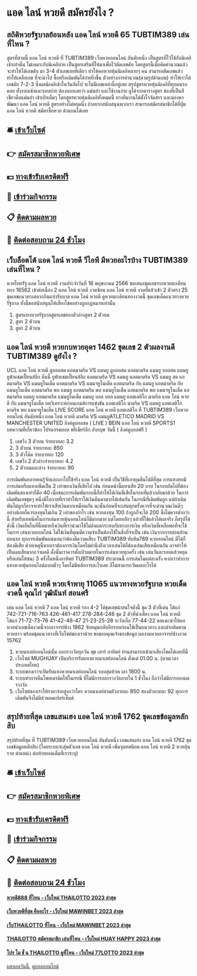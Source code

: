 # แอด ไลน์ หวยดี สมัครยังไง ?
## สถิติหวยรัฐบาลย้อนหลัง แอด ไลน์ หวยดี 65 TUBTIM389 เล่นที่ไหน ?
สูตรที่สามนี้ แอด ไลน์ หวยดี ที่ TUBTIM389 เว็บหวยออนไลน์ อันดับหนึ่ง เป็นสูตรที่ไว้ใช้กับนิเคอิเช้าเท่านั้น ไม่เหมาะกับนิเคอิบ่าย เป็นสูตรเสริมที่ให้มาเพื่อไว้ตัดเลขดับ โดยสูตรนี้เมื่อคิดคำนวณแล้วจะทำให้ได้เลขดับ มา 3-4 ตัวเลขเลยทีเดียว ทำให้คอหวยหุ้นนิเคอิหลายๆ คน สามารถตัดเลขแล้วทำให้เหลือเลข ที่จะนำไป ซื้อหรือเดิมพันได้ง่ายยิ่งขึ้น
ตัวอย่างการคำนวณ(ตามรูปด้านบน)
ทำให้เราได้เลขดับ 7-2-3 ซึ่งผลนิเคอิเช้าในวันถัดไป จะไม่มีเลขเหล่านี้อยู่เลย
สรุปสูตรหวยหุ้นนิเคอิที่ทุกคนรอคอย ทั้งรอบเช้าและรอบบ่าย ต้องบอกเลยว่า แม่นยำ และใช้งานง่าย ดูได้จากตารางสูตร ช่องที่เป็นสีเขียวคือแม่นยำ เข้าเป้าเต็มๆ โดยสูตรหวยหุ้นนิเคอิทั้งหมดนี้ ทางทีมงานได้ตั้งใจจัดสรร และมองหา พัฒนา แอด ไลน์ หวยดี สูตรอย่างไม่หยุดนิ่ง ถ้าอยากสนับสนุนพวกเรา สามารถสมัครสมาชิกได้ที่ปุ่ม แอด ไลน์ หวยดี สมัครซื้อหวย ด้านบนได้เลย

## 🛎 [เข้าเว็บไซต์](https://bit.ly/3BG5bNw)
## 👉 [สมัครสมาชิกหวยพิเศษ](https://bit.ly/3BG5bNw)
## 💵 [ทางเข้ารับเครดิตฟรี](https://bit.ly/3C3mvgS)
## 👑 [เข้าร่วมกิจกรรม](https://bit.ly/3C3mvgS)
## 📋 [ติดตามผลหวย](https://bit.ly/3C3mvgS)
## 📱 [ติดต่อสอบถาม 24 ชัวโมง](https://bit.ly/3C3mvgS)

## เว็บล็อตโต้ แอด ไลน์ หวยดี วีไอพี มีหวยอะไรบ้าง TUBTIM389 เล่นที่ไหน ?
หวยไทยรัฐ แอด ไลน์ หวยดี งวดประจำวันที่ 16 พฤษภาคม 2566 ขอเสนอชุดเลขจากหวยตะเคียนทอง 16562 เข้าต่อเนื่อง 2 แอด ไลน์ หวยดี งวดซ้อน แอด ไลน์ หวยดี งวดที่แล้วเข้า 2 ตัวตรง 25 ชุดเลขแนวทางสลากกินแบ่งรับบาล แอด ไลน์ หวยดี ดูหวยตะเคียนทองงวดนี้ ชุดเลขเด็ดแนวทางหวยรัฐบาล ทั้งนี้ขอสนับสนุนให้เสี่ยงโชคอย่างถูกกฎหมายเท่านั้น
1. สูตรแทงหวยรัฐบาลสูตรเลขสองตัวล่างสูตร 2 ตัวบน
2. สูตร 2 ตัวบน
3. สูตร 2 ตัวบน

## แอด ไลน์ หวยดี หวยกบหวยอุดร 1462 ชุดเลข 2 ตัวผลงานดี TUBTIM389 ดูยังไง ?
UCL แอด ไลน์ หวยดี ดูบอลสด แอตมาดริด VS แมนยู ดูบอลสด แอตมาดริด แมนยู บอลสด แมนยู ยูฟ่าแชมเปี้ยนส์ลีก คืนนี้ ยูฟ่าแชมเปี้ยนส์ลีก แอตมาดริด VS แมนยู แอตมาดริด VS แมนยู สด แอตมาดริด VS แมนยูไนเต็ด แอตมาดริด VS แมนฯยูไนเต็ด แอตมาดริด กับ แมนยู แอตมาดริด กับ แมนยูไนเต็ด แอตมาดริด พบ แมนยู แอตมาดริด พบ แมนยูไนเต็ด แอตมาดริด พบ แมนฯยูไนเต็ด แอตมาดริด แมนยู แอตมาดริด แมนยูไนเต็ด แมนยู บอล บอล แมนยู
แอตเลติโก มาดริด แอด ไลน์ หวยดี กับ แมนฯยูไนเต็ด
บทวิเคราะห์ก่อนเกมส์การแข่งขัน แอตเลติโก มาดริด VS แมนยู
แอตเลติโก มาดริด พบ แมนฯยูไนเต็ด
LIVE SCORE แอด ไลน์ หวยดี แอตเลติโก ที่ TUBTIM389 เว็บหวยออนไลน์ อันดับหนึ่ง แอด ไลน์ หวยดี มาดริด VS แมนยูATLETICO MADRID VS MANCHESTER UNITED
ลิงค์ดูบอลสด ( LIVE )
 BEIN แอด ไลน์ หวยดี SPORTS1 
บทความที่เกี่ยวข้อง
โปรแกรมบอล พรีเมียร์ลีก อังกฤษ วันนี้ ( ลิงค์ดูบอลฟรี )
1. เลขวิ่ง 3 ตัวบน จ่ายบาทละ 3.2
2. 3 ตัวบน จ่ายบาทละ 850
3. 3 ตัวโต๊ด จ่ายบาทละ 120
4. เลขวิ่ง 2 ตัวล่างจ่ายบาทละ 4.2
5. 2 ตัวบนและล่าง จ่ายบาทละ 90

การเดิมพันหลายคนรู้จักและเอาไปใช้จริง แอด ไลน์ หวยดี เป็นวิธีที่เอาทุนคืนได้ดีที่สุด การแทงทบมีการเล่นหรือแทงเพิ่มเป็น 2 เท่าของเงินที่เสียไป เช่น ก่อนหน้านี้แทงเสีย 20 บาท ในรอบถัดไปก็ต้องเดิมพันสองเท่าก็คือ 40 เมื่อชนะการเดิมพันรอบนี้ก็ทำให้ได้เงินที่เสียในรอบที่แล้วกลับมาด้วย
ในการเดิมพันเลขชุดๆ หนึ่งมีโอกาสที่เราทำให้เราได้เงินคืนมามากได้เช่นกัน ในกรณีที่เดิมพันถูก แต่ถ้าเดิมพันไม่ถูกก็อาจจะทำให้เราเสียเงินมากเหมือนกัน ฉะนั้นก่อนที่จะเล่นทุกครั้งควรที่จะคำนวณเงินดีๆ อย่างน้อยก็ควรลงทุนไม่เกิน 2 เท่าของกำไร เช่น หากลงทุน 100 ถ้าถูกก็จะได้ 200 ซึ่งไม่ควรต่ำกว่านี้
สำหรับเทคนิคในการเล่นหวยหุ้นออนไลน์ก็มีมากมาย แต่โดยหลักๆ แล้วที่ใช้แล้วได้ผลจริง ก็สรุปได้ดังนี้
เงินเย็นในที่นี้หมายถึงเงินที่เรานำมาใช้ไม่ส่งผลกระทบกับทางการเงิน หรือเงินที่เหลือพอที่จะใช้ในการ เล่นหวยออนไลน์ ไม่ใช่เงินที่คุณมีความจำเป็นต้องใช้ในสิ่งที่จำเป็น เช่น เงินจากการผ่อนบ้าน ผ่อนรถ
ทุกการเดิมพันแน่นอนว่าต้องมีความเสี่ยง TUBTIM389 ทับทิม789 หวยออนไลน์ มีได้ก็ต้องมีเสีย ด้วยเหตุนี้หากเราต้องการเงินโดยไม่คำนึงถึงเวลาเล่นได้ก็ต้องเล่นเสียเหมือนกัน อาจทำให้เป็นผลเสียมากกว่าผลดี ดั้งนั้นเราควรตั้งเป้าหมายในการเล่นหวยทุกครั้ง เช่น เล่นวันละรอบแล้วหยุด หรือเล่นให้ชนะ 3 ครั้งในหนึ่งอาทิตย์ TUBTIM389 ประมาณนี้
การเล่นในแต่ละครั้ง หากเราทำการแทงหวยหุ้นออนไลน์แบบมั่วๆ โดยไม่มีหลักการอะไรเลย ก็ไม่สามารถวัดผลอะไรได้

## แอด ไลน์ หวยดี หวยเจ้าพายุ 11065 แนวทางหวยรัฐบาล หวยเด็ดงวดนี้ คุณไก่ วุฒินันท์ สอนศรี
เด่น แอด ไลน์ หวยดี 7 แอด ไลน์ หวยดี รอง 4-2 ได้ชุดเลขน่าสนใจดังนี้
ชุด 3 ตัวที่เด่น ได้แก่
742-721-716-763
426-461-417
278-284-246
ชุด 2 ตัวที่น่าเสี่ยง แอด ไลน์ หวยดี ได้แก่
71-72-73-76
41-42-46-47
21-23-25-28
ระวังเบิ้ล
77-44-22
ขอแนะนำให้คอหวยนำเลขเด็ดงวดนี้จากอาจารย์ช้าง 1862 จับหมุนกลับอีกรอบก่อนใช้เป็นแนวทาง และฝากติดตามหวยลาว พร้อมชุดแนวทางที่เว็บไซต์ของเราด้วย
ขอขอบคุณเจ้าของข้อมูล
ผลงานหวยอาจารย์ช้างงวด 15762

1. หวยมาเลย์ออนไลน์นั้น ออกรางวัลทุกวัน พุธ เสาร์ อาทิตย์ ท่านสามารถเข้ามาเสี่ยงโชคได้เลยที่นี่
2. เว็บไซต์ MUGHUAY เปิดบริการรับแทงหวยมาเลย์ออนไลน์ ตั้งแต่ 01.00 น. (ตามเวลาประเทศไทย)
3. ระบบของเราจะปิดรับแทงหวยมาเลย์ออนไลน์ รอบสุดท้ายเวลา 1800 น.
4. ระบบทำการคืนโพยเครดิตให้ในกรณี ที่ไม่มีการออกรางวัลภายใน 1 ชั่วโมง ถือว่าไม่มีการออกผลรางวัล
5. เว็บไซต์ของเราให้ราคาจ่ายสูงกว่าใคร หวยมาเลย์สามตัวบาทละ 850 สองตัวบาทละ 92 ทุกการเดิมพันจึงไม่มีส่วนลดเปอร์เซ็นต์

## สรุปท้ายที่สุด เลขแสนเฮง แอด ไลน์ หวยดี 1762 ชุดเลขข้อมูลหลักสิบ
สรุปท้ายที่สุด ที่ TUBTIM389 เว็บหวยออนไลน์ อันดับหนึ่ง เลขแสนเฮง แอด ไลน์ หวยดี 1762 ชุดเลขข้อมูลหลักสิบ (โดยระบบจะสุ่มตัวเลข แอด ไลน์ หวยดี เพิ่มจุดทศนิยม แอด ไลน์ หวยดี 2 หวยลุ้นรวย ตำแหน่ง ต่อท้ายยอดเต็มที่เราระบุ)

## 🛎 [เข้าเว็บไซต์](https://bit.ly/3BG5bNw)
## 👉 [สมัครสมาชิกหวยพิเศษ](https://bit.ly/3BG5bNw)
## 💵 [ทางเข้ารับเครดิตฟรี](https://bit.ly/3C3mvgS)
## 👑 [เข้าร่วมกิจกรรม](https://bit.ly/3C3mvgS)
## 📋 [ติดตามผลหวย](https://bit.ly/3C3mvgS)
## 📱 [ติดต่อสอบถาม 24 ชัวโมง](https://bit.ly/3C3mvgS)

#### [หวยดี888 ที่ไหน - เว็บใหม่ THAILOTTO 2023 ล่าสุด](https://atom.io/themes/หวยดี888%20ที่ไหน%20-%20เว็บใหม่%20thailotto%202023%20ล่าสุด)
#### [เว็บหวยดีที่สุด คืออะไร - เว็บใหม่ MAWINBET 2023 ล่าสุด](https://atom.io/themes/เว็บหวยดีที่สุด%20คืออะไร%20-%20เว็บใหม่%20mawinbet%202023%20ล่าสุด)
#### [เว็บTHAILOTTO ที่ไหน - เว็บใหม่ MAWINBET 2023 ล่าสุด](https://atom.io/themes/เว็บthailotto%20ที่ไหน%20-%20เว็บใหม่%20mawinbet%202023%20ล่าสุด)
#### [THAILOTTO สมัครสมาชิก เล่นที่ไหน - เว็บใหม่ HUAY HAPPY 2023 ล่าสุด](https://atom.io/themes/thailotto%20สมัครสมาชิก%20เล่นที่ไหน%20-%20เว็บใหม่%20huay%20happy%202023%20ล่าสุด)
#### [โปร โม ชั่ น THAILOTTO ดูที่ไหน - เว็บใหม่ 77LOTTO 2023 ล่าสุด](https://atom.io/themes/โปร%20โม%20ชั่%20น%20thailotto%20ดูที่ไหน%20-%20เว็บใหม่%2077lotto%202023%20ล่าสุด)

[ผลบอลวันนี้](https://siamsport.tv "ผลบอลวันนี้"), [ดูบอลออนไลน์](https://siamsport.tv/ดูบอลสด "ดูบอลออนไลน์")